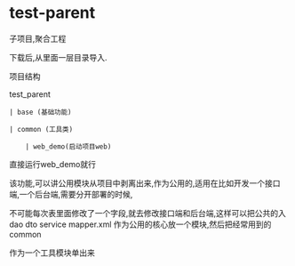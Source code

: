 # test-parent
子项目,聚合工程

下载后,从里面一层目录导入.

项目结构

test_parent

  	| base (基础功能)
  
  	| common (工具类) 
  
 		| web_demo(启动项目web)
  
  
直接运行web_demo就行
 
该功能,可以讲公用模块从项目中剥离出来,作为公用的,适用在比如开发一个接口端,一个后台端,需要分开部署的时候,

不可能每次表里面修改了一个字段,就去修改接口端和后台端,这样可以把公共的入 dao dto service mapper.xml 作为公用的核心放一个模块,然后把经常用到的common 

作为一个工具模块单出来 



   
